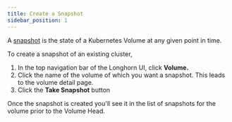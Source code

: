 ```yaml
---
title: Create a Snapshot
sidebar_position: 1
---
```


<head>
  <link rel="canonical" href="https://main--longhornio-docusaurus.netlify.app/snapshots-and-backups/setup-a-snapshot"/>
</head>

A [snapshot](../concepts#24-snapshots) is the state of a Kubernetes Volume at any given point in time. 

To create a snapshot of an existing cluster,

1. In the top navigation bar of the Longhorn UI, click **Volume.**
2. Click the name of the volume of which you want a snapshot. This leads to the volume detail page.
3. Click the **Take Snapshot** button

Once the snapshot is created you'll see it in the list of snapshots for the volume prior to the Volume Head.